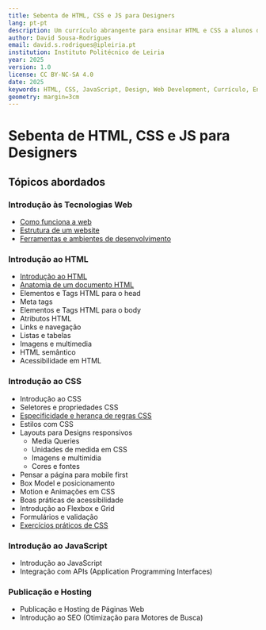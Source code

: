 ```yaml
---
title: Sebenta de HTML, CSS e JS para Designers
lang: pt-pt
description: Um currículo abrangente para ensinar HTML e CSS a alunos de Design, cobrindo desde a introdução até a publicação de websites.
author: David Sousa-Rodrigues
email: david.s.rodrigues@ipleiria.pt
institution: Instituto Politécnico de Leiria
year: 2025
version: 1.0
license: CC BY-NC-SA 4.0
date: 2025
keywords: HTML, CSS, JavaScript, Design, Web Development, Currículo, Ensino
geometry: margin=3cm
---
```


<base target="_blank">

# Sebenta de HTML, CSS e JS para Designers

## Tópicos abordados

### Introdução às Tecnologias Web

- [Como funciona a web](chapters/como-funciona-a-web.md)
- [Estrutura de um website](chapters/estrutura-de-um-website.md)
- [Ferramentas e ambientes de desenvolvimento](chapters/ferramentas-e-ambientes.md)

### Introdução ao HTML

- [Introdução ao HTML](chapters/introducao-ao-html.md)
- [Anatomia de um documento HTML](chapters/anatomia-documento-html.md)
- Elementos e Tags HTML para o head
- Meta tags
- Elementos e Tags HTML para o body
- Atributos HTML
- Links e navegação
- Listas e tabelas
- Imagens e multimedia
- HTML semântico
- Acessibilidade em HTML

### Introdução ao CSS

- Introdução ao CSS
- Seletores e propriedades CSS
- [Especificidade e herança de regras CSS](chapters/especificidade-e-heranca.md)
- Estilos com CSS
- Layouts para Designs responsivos
  - Media Queries
  - Unidades de medida em CSS
  - Imagens e multimídia
  - Cores e fontes
- Pensar a página para mobile first
- Box Model e posicionamento
- Motion e Animações em CSS
- Boas práticas de acessibilidade
- Introdução ao Flexbox e Grid
- Formulários e validação
- [Exercícios práticos de CSS](chapters/exercicios-css.md)

### Introdução ao JavaScript

- Introdução ao JavaScript
- Integração com APIs (Application Programming Interfaces)

### Publicação e Hosting

- Publicação e Hosting de Páginas Web
- Introdução ao SEO (Otimização para Motores de Busca)
